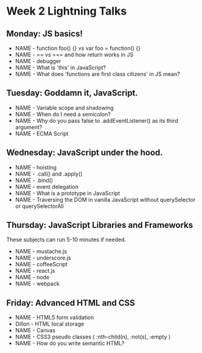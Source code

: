 # Week 2 Lightning Talks

## Monday: JS basics!

- NAME - function foo() {} vs var foo = function() {}
- NAME - == vs === and how return works in JS
- NAME - debugger
- NAME - What is 'this' in JavaScript?
- NAME - What does 'functions are first class citizens' in JS mean?


## Tuesday: Goddamn it, JavaScript.

- NAME - Variable scope and shadowing
- NAME - When do I need a semicolon?
- NAME - Why do you pass false to .addEventListener() as its third argument?
- NAME - ECMA Script

## Wednesday: JavaScript under the hood.

- NAME - hoisting
- NAME - .call() and .apply()
- NAME - .bind()
- NAME - event delegation
- NAME - What is a prototype in JavaScript
- NAME - Traversing the DOM in vanilla JavaScript without querySelector or querySelectorAll

## Thursday: JavaScript Libraries and Frameworks

These subjects can run 5-10 minutes if needed.

- NAME - mustache.js
- NAME - underscore.js
- NAME - coffeeScript
- NAME - react.js
- NAME - node
- NAME - webpack

## Friday: Advanced HTML and CSS

- NAME - HTML5 form validation
- Dillon - HTML local storage
- NAME - Canvas
- NAME - CSS3 pseudo classes ( :nth-child(n), :not(s), :empty )
- NAME - How do you write semantic HTML?
